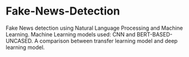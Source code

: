 # Fake-News-Detection
Fake News detection using Natural Language Processing and Machine Learning. Machine Learning models used: CNN and BERT-BASED-UNCASED. A comparison between transfer learning model and deep learning model.
